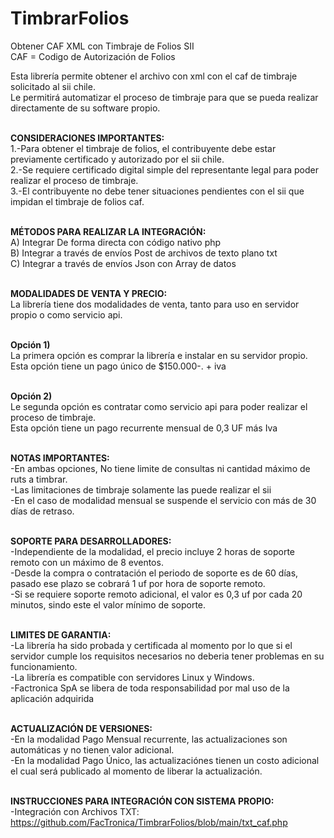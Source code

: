 # TimbrarFolios
Obtener CAF XML con Timbraje de Folios SII
<br>CAF = Codigo de Autorización de Folios

Esta librería permite obtener el archivo con xml con el caf de timbraje solicitado al sii chile.
<br>Le permitirá automatizar el proceso de timbraje para que se pueda realizar directamente de su software propio.

<br><b>CONSIDERACIONES IMPORTANTES:</b>
<br>1.-Para obtener el timbraje de folios, el contribuyente debe estar previamente certificado y autorizado por el sii chile.
<br>2.-Se requiere certificado digital simple del representante legal para poder realizar el proceso de timbraje.
<br>3.-El contribuyente no debe tener situaciones pendientes con el sii que impidan el timbraje de folios caf.

<br><b>MÉTODOS PARA REALIZAR LA INTEGRACIÓN:</b>
<br>A) Integrar De forma directa con código nativo php
<br>B) Integrar a través de envíos Post de archivos de texto plano txt
<br>C) Integrar a través de envíos Json con Array de datos

<br><b>MODALIDADES DE VENTA Y PRECIO:</b>
<br>La librería tiene dos modalidades de venta, tanto para uso en servidor propio o como servicio api.

<br><b>Opción 1)</b> 
<br>La primera opción es comprar la librería e instalar en su servidor propio.
<br>Esta opción tiene un pago único de $150.000-. + iva

<br><b>Opción 2)</b>
<br>Le segunda opción es contratar como servicio api para poder realizar el proceso de timbraje.
<br>Esta opción tiene un pago recurrente mensual de 0,3 UF más Iva

<br><b>NOTAS IMPORTANTES:</b>
<br>-En ambas opciones, No tiene limite de consultas ni cantidad máximo de ruts a timbrar.
<br>-Las limitaciones de timbraje solamente las puede realizar el sii
<br>-En el caso de modalidad mensual se suspende el servicio con más de 30 días de retraso.

<br><b>SOPORTE PARA DESARROLLADORES:</b>
<br>-Independiente de la modalidad, el precio incluye 2 horas de soporte remoto con un máximo de 8 eventos.
<br>-Desde la compra o contratación el periodo de soporte es de 60 días, pasado ese plazo se cobrará 1 uf por hora de soporte remoto.
<br>-Si se requiere soporte remoto adicional, el valor es 0,3 uf por cada 20 minutos, sindo este el valor mínimo de soporte.

<br><b>LIMITES DE GARANTIA:</b>
<br>-La librería ha sido probada y certificada al momento por lo que si el servidor cumple los requisitos necesarios no deberia tener problemas en su funcionamiento.
<br>-La librería es compatible con servidores Linux y Windows.
<br>-Factronica SpA se libera de toda responsabilidad por mal uso de la aplicación adquirida

<br><b>ACTUALIZACIÓN DE VERSIONES:</b>
<br>-En la modalidad Pago Mensual recurrente, las actualizaciones son automáticas y no tienen valor adicional.
<br>-En la modalidad Pago Único, las actualizaciónes tienen un costo adicional el cual será publicado al momento de liberar la actualización.

<br><b>INSTRUCCIONES PARA INTEGRACIÓN CON SISTEMA PROPIO:</b>
<br>-Integración con Archivos TXT: https://github.com/FacTronica/TimbrarFolios/blob/main/txt_caf.php

